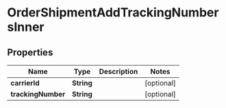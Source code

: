 

# OrderShipmentAddTrackingNumbersInner


## Properties

Name | Type | Description | Notes
------------ | ------------- | ------------- | -------------
**carrierId** | **String** |  |  [optional]
**trackingNumber** | **String** |  |  [optional]



